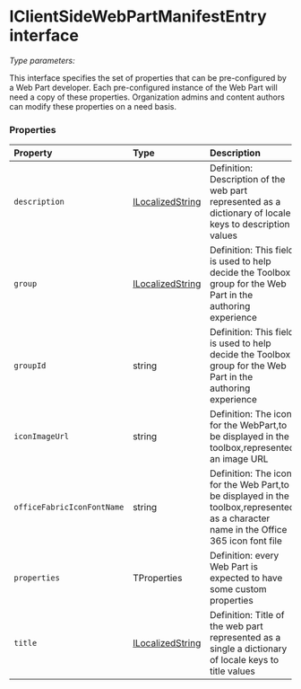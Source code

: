 # IClientSideWebPartManifestEntry <TProperties> interface



_Type parameters: <TProperties>_

This interface specifies the set of properties that can be pre-configured by a Web Part developer. Each 
pre-configured instance of the Web Part will need a copy of these properties. Organization admins and 
content authors can modify these properties on a need basis. 





### Properties

| Property	   | Type	| Description|
|:-------------|:-------|:-----------|
|`description`      | [ILocalizedString](ILocalizedString.md) | Definition: Description of the web part represented as a dictionary of locale keys to description values |
|`group`      | [ILocalizedString](ILocalizedString.md) |   Definition: This field is used to help decide the Toolbox group for the Web Part in the authoring  experience |
|`groupId`      | string |   Definition: This field is used to help decide the Toolbox group for the Web Part in the authoring  experience |
|`iconImageUrl`      | string | Definition: The icon for the WebPart,to be displayed in the toolbox,represented an image URL |
|`officeFabricIconFontName`      | string | Definition: The icon for the Web Part,to be displayed in the toolbox,represented as a character name in the  Office 365 icon font file |
|`properties`      | TProperties | Definition: every Web Part is expected to have some custom properties |
|`title`      | [ILocalizedString](ILocalizedString.md) | Definition: Title of the web part represented as a single a dictionary of locale keys to title values |




